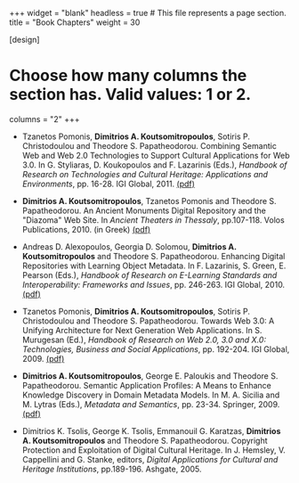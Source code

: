 +++
widget = "blank"
headless = true  # This file represents a page section.
title = "Book Chapters"
weight = 30

[design]
  # Choose how many columns the section has. Valid values: 1 or 2.
  columns = "2"
+++
- Tzanetos Pomonis, **Dimitrios A. Koutsomitropoulos**, Sotiris P. Christodoulou and Theodore S. Papatheodorou. Combining Semantic Web and Web 2.0 Technologies to Support Cultural Applications for Web 3.0. In G. Styliaras, D. Koukopoulos and F. Lazarinis (Eds.), *Handbook of Research on Technologies and Cultural Heritage: Applications and Environments*, pp. 16-28. IGI Global, 2011. [(pdf)](http://old.hpclab.ceid.upatras.gr/viografika/kotsomit/pubs/ch-web3.pdf)

- **Dimitrios A. Koutsomitropoulos**, Tzanetos Pomonis and Theodore S. Papatheodorou. An Ancient Monuments Digital Repository and the "Diazoma" Web Site. In *Ancient Theaters in Thessaly*, pp.107-118. Volos Publications, 2010. (in Greek) [(pdf)](http://old.hpclab.ceid.upatras.gr/viografika/kotsomit/pubs/diazoma.pdf)

- Andreas D. Alexopoulos, Georgia D. Solomou, **Dimitrios A. Koutsomitropoulos** and Theodore S. Papatheodorou. Enhancing Digital Repositories with Learning Object Metadata. In F. Lazarinis, S. Green, E. Pearson (Eds.), *Handbook of Research on E-Learning Standards and Interoperability: Frameworks and Issues*, pp. 246-263. IGI Global, 2010. [(pdf)](http://old.hpclab.ceid.upatras.gr/viografika/kotsomit/pubs/elsi.pdf)

- Tzanetos Pomonis, **Dimitrios A. Koutsomitropoulos**, Sotiris P. Christodoulou and Theodore S. Papatheodorou. Towards Web 3.0: A Unifying Architecture for Next Generation Web Applications. In S. Murugesan (Ed.), *Handbook of Research on Web 2.0, 3.0 and X.0: Technologies, Business and Social Applications*, pp. 192-204. IGI Global, 2009. [(pdf)](http://old.hpclab.ceid.upatras.gr/viografika/kotsomit/pubs/web3.pdf)

- **Dimitrios A. Koutsomitropoulos**, George E. Paloukis and Theodore S. Papatheodorou. Semantic Application Profiles: A Means to Enhance Knowledge Discovery in Domain Metadata Models. In M. A. Sicilia and M. Lytras (Eds.), *Metadata and Semantics*, pp. 23-34. Springer, 2009. [(pdf)](http://old.hpclab.ceid.upatras.gr/viografika/kotsomit/pubs/metadata-springer.pdf)

- Dimitrios K. Tsolis, George K. Tsolis, Emmanouil G. Karatzas, **Dimitrios A. Koutsomitropoulos** and Theodore S. Papatheodorou. Copyright Protection and Exploitation of Digital Cultural Heritage. In J. Hemsley, V. Cappellini and G. Stanke, editors, *Digital Applications for Cultural and Heritage Institutions*, pp.189-196. Ashgate, 2005.
